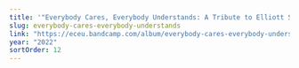 ```yaml
---
title: '"Everybody Cares, Everybody Understands: A Tribute to Elliott Smith" ("The White Lady Loves You More")'
slug: everybody-cares-everybody-understands
link: "https://eceu.bandcamp.com/album/everybody-cares-everybody-understands-a-tribute-to-elliott-smith"
year: "2022"
sortOrder: 12
---
```


